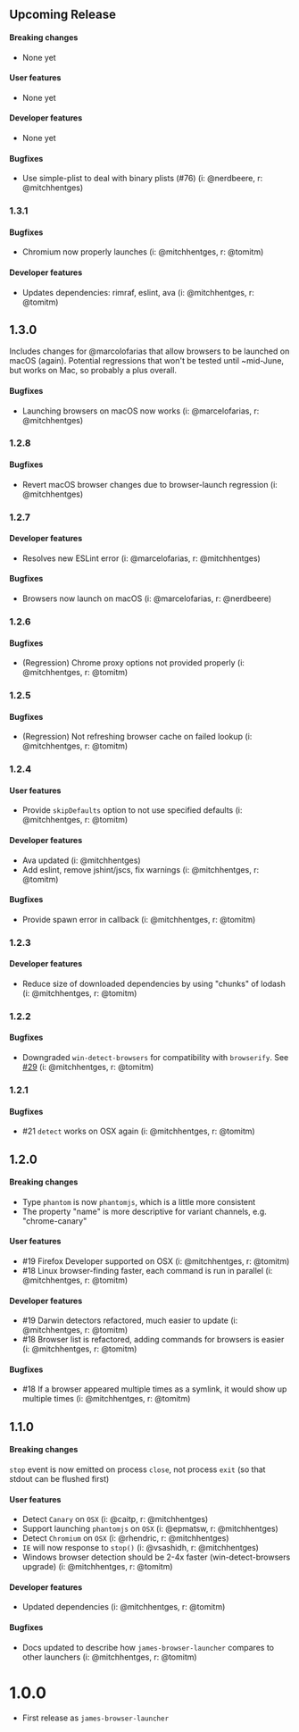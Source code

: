 ## Upcoming Release

#### Breaking changes
- None yet

#### User features
- None yet

#### Developer features
- None yet

#### Bugfixes
- Use simple-plist to deal with binary plists (#76) (i: @nerdbeere, r: @mitchhentges)

### 1.3.1

#### Bugfixes
- Chromium now properly launches (i: @mitchhentges, r: @tomitm)

#### Developer features
- Updates dependencies: rimraf, eslint, ava (i: @mitchhentges, r: @tomitm)

## 1.3.0
Includes changes for @marcolofarias that allow browsers to be launched on macOS (again).
Potential regressions that won't be tested until ~mid-June, but works on Mac, so probably a plus overall.

#### Bugfixes
- Launching browsers on macOS now works (i: @marcelofarias, r: @mitchhentges)

### 1.2.8

#### Bugfixes
- Revert macOS browser changes due to browser-launch regression (i: @mitchhentges)

### 1.2.7

#### Developer features
- Resolves new ESLint error (i: @marcelofarias, r: @mitchhentges)

#### Bugfixes
- Browsers now launch on macOS (i: @marcelofarias, r: @nerdbeere)

### 1.2.6

#### Bugfixes
- (Regression) Chrome proxy options not provided properly (i: @mitchhentges, r: @tomitm)

### 1.2.5

#### Bugfixes
- (Regression) Not refreshing browser cache on failed lookup (i: @mitchhentges, r: @tomitm)

### 1.2.4

#### User features
- Provide `skipDefaults` option to not use specified defaults (i: @mitchhentges, r: @tomitm)

#### Developer features
- Ava updated (i: @mitchhentges)
- Add eslint, remove jshint/jscs, fix warnings (i: @mitchhentges, r: @tomitm)

#### Bugfixes
- Provide spawn error in callback (i: @mitchhentges, r: @tomitm)

### 1.2.3

#### Developer features
- Reduce size of downloaded dependencies by using "chunks" of lodash (i: @mitchhentges, r: @tomitm)

### 1.2.2

#### Bugfixes
- Downgraded `win-detect-browsers` for compatibility with `browserify`. See [#29](https://github.com/vweevers/win-detect-browsers/issues/29) (i: @mitchhentges, r: @tomitm)

### 1.2.1

#### Bugfixes
- #21 `detect` works on OSX again (i: @mitchhentges, r: @tomitm)

## 1.2.0

#### Breaking changes
- Type `phantom` is now `phantomjs`, which is a little more consistent
- The property "name" is more descriptive for variant channels, e.g. "chrome-canary"

#### User features
- #19 Firefox Developer supported on OSX (i: @mitchhentges, r: @tomitm)
- #18 Linux browser-finding faster, each command is run in parallel (i: @mitchhentges, r: @tomitm)

#### Developer features
- #19 Darwin detectors refactored, much easier to update (i: @mitchhentges, r: @tomitm)
- #18 Browser list is refactored, adding commands for browsers is easier (i: @mitchhentges, r: @tomitm)

#### Bugfixes
- #18 If a browser appeared multiple times as a symlink, it would show up multiple times (i: @mitchhentges, r: @tomitm)

## 1.1.0

#### Breaking changes
`stop` event is now emitted on process `close`, not process `exit` (so that stdout can be flushed first)

#### User features
- Detect `Canary` on `OSX` (i: @caitp, r: @mitchhentges)
- Support launching `phantomjs` on `OSX` (i: @epmatsw, r: @mitchhentges)
- Detect `Chromium` on `OSX` (i: @rhendric, r: @mitchhentges)
- `IE` will now response to `stop()` (i: @vsashidh, r: @mitchhentges)
- Windows browser detection should be 2-4x faster (win-detect-browsers upgrade) (i: @mitchhentges, r: @tomitm)

#### Developer features
- Updated dependencies (i: @mitchhentges, r: @tomitm)

#### Bugfixes
- Docs updated to describe how `james-browser-launcher` compares to other launchers (i: @mitchhentges, r: @tomitm)

# 1.0.0
- First release as `james-browser-launcher`
